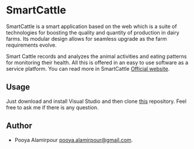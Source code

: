 # SmartCattle
SmartCattle is a smart application based on the web which is a suite of technologies for boosting the quality and quantity of production in dairy farms. Its modular design allows for seamless upgrade as the farm requirements evolve.

Smart Cattle records and analyzes the animal activities and eating patterns for monitoring their health. All this is offered in an easy to use software as a service platform. You can read more in SmartCattle [Official website](http://smartcattle.net/).

## Usage
Just download and install Visual Studio and then clone [this](https://github.com/PooyaAlamirpour/SmartCattle) repository. Feel free to ask me if there is any question.

## Author
- Pooya Alamirpour [pooya.alamirpour@gmail.com](pooya.alamirpour@gmail.com).